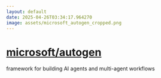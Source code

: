 ```yaml
---
layout: default
date: 2025-04-26T03:34:17.964270
image: assets/microsoft_autogen_cropped.png
---
```


# [microsoft/autogen](https://github.com/microsoft/autogen)

framework for building AI agents and multi-agent workflows
